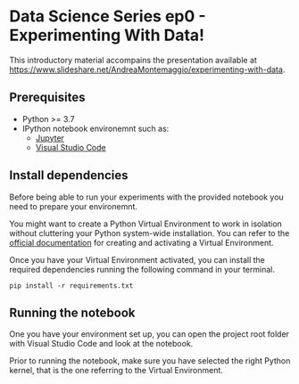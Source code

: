 # Data Science Series ep0 - Experimenting With Data!

This introductory material accompains the presentation available at https://www.slideshare.net/AndreaMontemaggio/experimenting-with-data.

## Prerequisites

- Python >= 3.7
- IPython notebook environemnt such as:
    - [Jupyter](https://jupyter.org/)
    - [Visual Studio Code](https://code.visualstudio.com/)

## Install dependencies

Before being able to run your experiments with the provided notebook you need to prepare your environemnt.

You might want to create a Python Virtual Environment to work in isolation without cluttering your Python system-wide installation. You can refer to the [official documentation](https://docs.python.org/3/library/venv.html) for creating and activating a Virtual Environment.

Once you have your Virtual Environment activated, you can install the required dependencies running the following command in your terminal.
```
pip install -r requirements.txt
```

## Running the notebook

One you have your environment set up, you can open the project root folder with Visual Studio Code and look at the notebook.

Prior to running the notebook, make sure you have selected the right Python kernel, that is the one referring to the Virtual Environment.